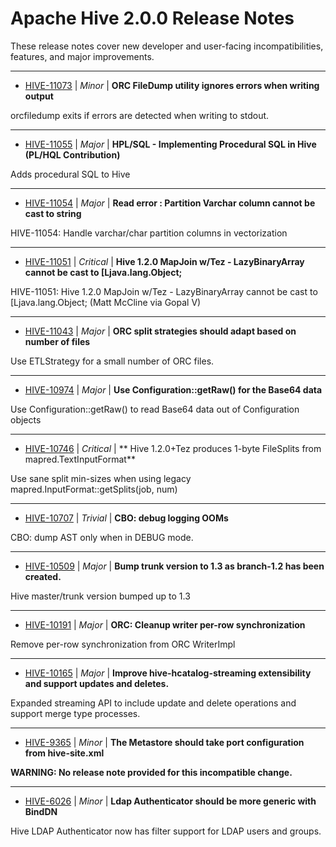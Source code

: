 
<!---
# Licensed to the Apache Software Foundation (ASF) under one
# or more contributor license agreements.  See the NOTICE file
# distributed with this work for additional information
# regarding copyright ownership.  The ASF licenses this file
# to you under the Apache License, Version 2.0 (the
# "License"); you may not use this file except in compliance
# with the License.  You may obtain a copy of the License at
#
#     http://www.apache.org/licenses/LICENSE-2.0
#
# Unless required by applicable law or agreed to in writing, software
# distributed under the License is distributed on an "AS IS" BASIS,
# WITHOUT WARRANTIES OR CONDITIONS OF ANY KIND, either express or implied.
# See the License for the specific language governing permissions and
# limitations under the License.
-->
# Apache Hive  2.0.0 Release Notes

These release notes cover new developer and user-facing incompatibilities, features, and major improvements.


---

* [HIVE-11073](https://issues.apache.org/jira/browse/HIVE-11073) | *Minor* | **ORC FileDump utility ignores errors when writing output**

orcfiledump exits if errors are detected when writing to stdout.


---

* [HIVE-11055](https://issues.apache.org/jira/browse/HIVE-11055) | *Major* | **HPL/SQL - Implementing Procedural SQL in Hive (PL/HQL Contribution)**

Adds procedural SQL to Hive


---

* [HIVE-11054](https://issues.apache.org/jira/browse/HIVE-11054) | *Major* | **Read error : Partition Varchar column cannot be cast to string**

HIVE-11054: Handle varchar/char partition columns in vectorization


---

* [HIVE-11051](https://issues.apache.org/jira/browse/HIVE-11051) | *Critical* | **Hive 1.2.0  MapJoin w/Tez - LazyBinaryArray cannot be cast to [Ljava.lang.Object;**

HIVE-11051: Hive 1.2.0 MapJoin w/Tez - LazyBinaryArray cannot be cast to [Ljava.lang.Object; (Matt McCline via Gopal V)


---

* [HIVE-11043](https://issues.apache.org/jira/browse/HIVE-11043) | *Major* | **ORC split strategies should adapt based on number of files**

Use ETLStrategy for a small number of ORC files.


---

* [HIVE-10974](https://issues.apache.org/jira/browse/HIVE-10974) | *Major* | **Use Configuration::getRaw() for the Base64 data**

Use Configuration::getRaw() to read Base64 data out of Configuration objects


---

* [HIVE-10746](https://issues.apache.org/jira/browse/HIVE-10746) | *Critical* | ** Hive 1.2.0+Tez produces 1-byte FileSplits from mapred.TextInputFormat**

Use sane split min-sizes when using legacy mapred.InputFormat::getSplits(job, num)


---

* [HIVE-10707](https://issues.apache.org/jira/browse/HIVE-10707) | *Trivial* | **CBO: debug logging OOMs**

CBO: dump AST only when in DEBUG mode.


---

* [HIVE-10509](https://issues.apache.org/jira/browse/HIVE-10509) | *Major* | **Bump trunk version to 1.3 as branch-1.2 has been created.**

Hive master/trunk version bumped up to 1.3


---

* [HIVE-10191](https://issues.apache.org/jira/browse/HIVE-10191) | *Major* | **ORC: Cleanup writer per-row synchronization**

Remove per-row synchronization from ORC WriterImpl


---

* [HIVE-10165](https://issues.apache.org/jira/browse/HIVE-10165) | *Major* | **Improve hive-hcatalog-streaming extensibility and support updates and deletes.**

Expanded streaming API to include update and delete operations and support merge type processes.


---

* [HIVE-9365](https://issues.apache.org/jira/browse/HIVE-9365) | *Minor* | **The Metastore should take port configuration from hive-site.xml**

**WARNING: No release note provided for this incompatible change.**


---

* [HIVE-6026](https://issues.apache.org/jira/browse/HIVE-6026) | *Minor* | **Ldap Authenticator should be more generic with BindDN**

Hive LDAP Authenticator now has filter support for LDAP users and groups.



